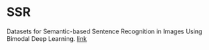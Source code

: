 # SSR
Datasets for Semantic-based Sentence Recognition in Images Using Bimodal Deep Learning. [link](https://drive.google.com/drive/folders/1DxOau_B1UJewj2xSKYyIS2XHa2BYbCj2?usp=sharing)

